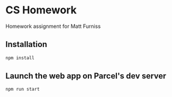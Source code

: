 # CS Homework

Homework assignment for Matt Furniss

## Installation

```bash
npm install
```

## Launch the web app on Parcel's dev server

```bash
npm run start
```

